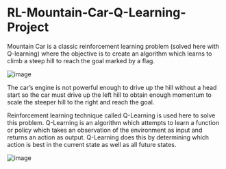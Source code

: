 # RL-Mountain-Car-Q-Learning-Project

Mountain Car is a classic reinforcement learning problem (solved here with Q-learning) where the objective is to create an algorithm which learns to climb a steep hill to reach the goal marked by a flag.

![image](https://user-images.githubusercontent.com/51359449/181657266-556fb5b6-05d0-404b-bd16-3692363d49ec.png)


The car’s engine is not powerful enough to drive up the hill without a head start so the car must drive up the left hill to obtain enough momentum to scale the steeper hill to the right and reach the goal.

Reinforcement learning technique called Q-Learning is used here to solve this problem. Q-Learning is an algorithm which attempts to learn a function or policy which takes an observation of the environment as input and returns an action as output. Q-Learning does this by determining which action is best in the current state as well as all future states.

![image](https://user-images.githubusercontent.com/68587770/202894650-c0dacb39-7829-4cb2-9eff-fa8c51134587.png)

<!-- ![image](https://user-images.githubusercontent.com/51359449/181657309-74f2f089-5049-4ec8-8939-e75f519877e5.png) -->
 
